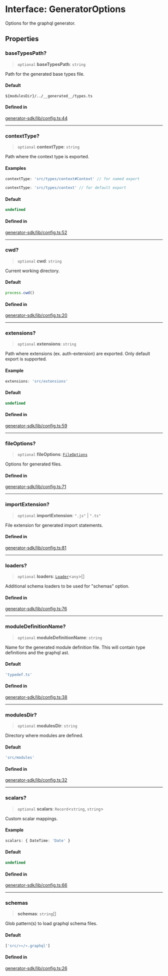 # Interface: GeneratorOptions

Options for the graphql generator.

## Properties

### baseTypesPath?

> `optional` **baseTypesPath**: `string`

Path for the generated base types file.

#### Default

`${modulesDir}/../__generated__/types.ts`

#### Defined in

[generator-sdk/lib/config.ts:44](https://github.com/andreisergiu98/baeta/blob/e352a1ec749c5b23df693f5f8373ac0b75347349/packages/generator-sdk/lib/config.ts#L44)

***

### contextType?

> `optional` **contextType**: `string`

Path where the context type is exported.

#### Examples

```ts
contextType: 'src/types/context#Context' // for named export
```

```ts
contextType: 'src/types/context' // for default export
```

#### Default

```ts
undefined
```

#### Defined in

[generator-sdk/lib/config.ts:52](https://github.com/andreisergiu98/baeta/blob/e352a1ec749c5b23df693f5f8373ac0b75347349/packages/generator-sdk/lib/config.ts#L52)

***

### cwd?

> `optional` **cwd**: `string`

Current working directory.

#### Default

```ts
process.cwd()
```

#### Defined in

[generator-sdk/lib/config.ts:20](https://github.com/andreisergiu98/baeta/blob/e352a1ec749c5b23df693f5f8373ac0b75347349/packages/generator-sdk/lib/config.ts#L20)

***

### extensions?

> `optional` **extensions**: `string`

Path where extensions (ex. auth-extension) are exported. Only default export is supported.

#### Example

```ts
extensions: 'src/extensions'
```

#### Default

```ts
undefined
```

#### Defined in

[generator-sdk/lib/config.ts:59](https://github.com/andreisergiu98/baeta/blob/e352a1ec749c5b23df693f5f8373ac0b75347349/packages/generator-sdk/lib/config.ts#L59)

***

### fileOptions?

> `optional` **fileOptions**: [`FileOptions`](../../generator-sdk/interfaces/FileOptions.md)

Options for generated files.

#### Defined in

[generator-sdk/lib/config.ts:71](https://github.com/andreisergiu98/baeta/blob/e352a1ec749c5b23df693f5f8373ac0b75347349/packages/generator-sdk/lib/config.ts#L71)

***

### importExtension?

> `optional` **importExtension**: `".js"` \| `".ts"`

File extension for generated import statements.

#### Defined in

[generator-sdk/lib/config.ts:81](https://github.com/andreisergiu98/baeta/blob/e352a1ec749c5b23df693f5f8373ac0b75347349/packages/generator-sdk/lib/config.ts#L81)

***

### loaders?

> `optional` **loaders**: [`Loader`](../../generator-sdk/interfaces/Loader.md)\<`any`\>[]

Additional schema loaders to be used for "schemas" option.

#### Defined in

[generator-sdk/lib/config.ts:76](https://github.com/andreisergiu98/baeta/blob/e352a1ec749c5b23df693f5f8373ac0b75347349/packages/generator-sdk/lib/config.ts#L76)

***

### moduleDefinitionName?

> `optional` **moduleDefinitionName**: `string`

Name for the generated module definition file. This will contain type definitions and the graphql ast.

#### Default

```ts
'typedef.ts'
```

#### Defined in

[generator-sdk/lib/config.ts:38](https://github.com/andreisergiu98/baeta/blob/e352a1ec749c5b23df693f5f8373ac0b75347349/packages/generator-sdk/lib/config.ts#L38)

***

### modulesDir?

> `optional` **modulesDir**: `string`

Directory where modules are defined.

#### Default

```ts
'src/modules'
```

#### Defined in

[generator-sdk/lib/config.ts:32](https://github.com/andreisergiu98/baeta/blob/e352a1ec749c5b23df693f5f8373ac0b75347349/packages/generator-sdk/lib/config.ts#L32)

***

### scalars?

> `optional` **scalars**: `Record`\<`string`, `string`\>

Custom scalar mappings.

#### Example

```ts
scalars: { DateTime: 'Date' }
```

#### Default

```ts
undefined
```

#### Defined in

[generator-sdk/lib/config.ts:66](https://github.com/andreisergiu98/baeta/blob/e352a1ec749c5b23df693f5f8373ac0b75347349/packages/generator-sdk/lib/config.ts#L66)

***

### schemas

> **schemas**: `string`[]

Glob pattern(s) to load graphql schema files.

#### Default

```ts
['src/∗∗/∗.graphql']
```

#### Defined in

[generator-sdk/lib/config.ts:26](https://github.com/andreisergiu98/baeta/blob/e352a1ec749c5b23df693f5f8373ac0b75347349/packages/generator-sdk/lib/config.ts#L26)
